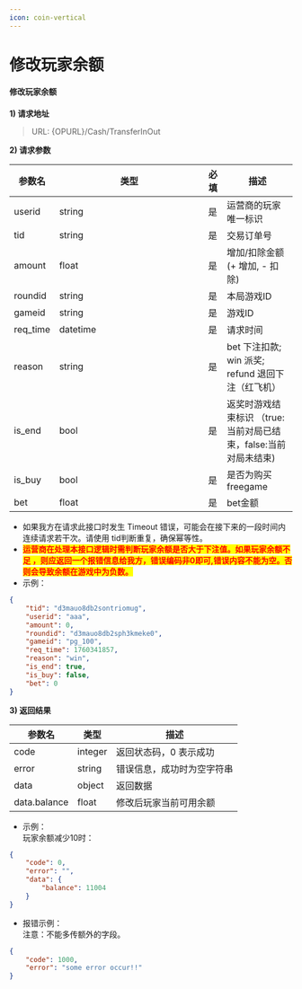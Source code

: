 ```yaml
---
icon: coin-vertical
---
```


# 修改玩家余额

#### 修改玩家余额 <a href="#h3-u4feeu6539u73a9u5bb6u4f59u989d" id="h3-u4feeu6539u73a9u5bb6u4f59u989d"></a>

**1) 请求地址**

> URL: {OPURL}/Cash/TransferInOut

**2) 请求参数**

<table><thead><tr><th>参数名</th><th width="249">类型</th><th>必填</th><th>描述</th></tr></thead><tbody><tr><td>userid</td><td>string</td><td>是</td><td>运营商的玩家唯一标识</td></tr><tr><td>tid</td><td>string</td><td>是</td><td>交易订单号</td></tr><tr><td>amount</td><td>float</td><td>是</td><td>增加/扣除金额 (+ 增加, - 扣除)</td></tr><tr><td>roundid</td><td>string</td><td>是</td><td>本局游戏ID</td></tr><tr><td>gameid</td><td>string</td><td>是</td><td>游戏ID</td></tr><tr><td>req_time</td><td>datetime</td><td>是</td><td>请求时间</td></tr><tr><td>reason</td><td>string</td><td>是</td><td>bet 下注扣款; win 派奖; refund 退回下注（红飞机）</td></tr><tr><td>is_end</td><td>bool</td><td>是</td><td>返奖时游戏结束标识 （true:当前对局已结束，false:当前对局未结束)</td></tr><tr><td>is_buy</td><td>bool</td><td>是</td><td>是否为购买freegame</td></tr><tr><td>bet</td><td>float</td><td>是</td><td>bet金额</td></tr></tbody></table>

* 如果我方在请求此接口时发生 Timeout 错误，可能会在接下来的一段时间内连续请求若干次。请使用 tid判断重复，确保幂等性。
* <mark style="color:red;">**运营商在处理本接口逻辑时需判断玩家余额是否大于下注值。如果玩家余额不足 ，则应返回一个报错信息给我方，错误编码非0即可,错误内容不能为空。否则会导致余额在游戏中为负数。**</mark>
* 示例：

```json
{
    "tid": "d3mauo8db2sontriomug",
    "userid": "aaa",
    "amount": 0,
    "roundid": "d3mauo8db2sph3kmeke0",
    "gameid": "pg_100",
    "req_time": 1760341857,
    "reason": "win",
    "is_end": true,
    "is_buy": false,
    "bet": 0
}
```

**3) 返回结果**

| 参数名          | 类型      | 描述            |
| ------------ | ------- | ------------- |
| code         | integer | 返回状态码，0 表示成功  |
| error        | string  | 错误信息，成功时为空字符串 |
| data         | object  | 返回数据          |
| data.balance | float   | 修改后玩家当前可用余额   |

* 示例：\
  玩家余额减少10时：

```json
{
    "code": 0,
    "error": "",
    "data": {
        "balance": 11004
    }
}
```

* 报错示例：\
  注意：不能多传额外的字段。

```json
{
    "code": 1000,
    "error": "some error occur!!"
}
```
